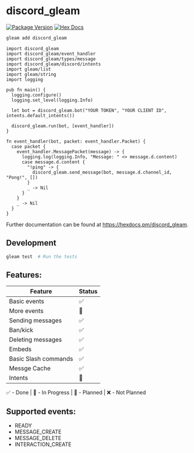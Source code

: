 # discord_gleam

[![Package Version](https://img.shields.io/hexpm/v/discord_gleam)](https://hex.pm/packages/discord_gleam)
[![Hex Docs](https://img.shields.io/badge/hex-docs-ffaff3)](https://hexdocs.pm/discord_gleam/)

```sh
gleam add discord_gleam
```

```gleam
import discord_gleam
import discord_gleam/event_handler
import discord_gleam/types/message
import discord_gleam/discord/intents
import gleam/list
import gleam/string
import logging

pub fn main() {
  logging.configure()
  logging.set_level(logging.Info)

  let bot = discord_gleam.bot("YOUR TOKEN", "YOUR CLIENT ID", intents.default_intents())

  discord_gleam.run(bot, [event_handler])
}

fn event_handler(bot, packet: event_handler.Packet) {
  case packet {
    event_handler.MessagePacket(message) -> {
      logging.log(logging.Info, "Message: " <> message.d.content)
      case message.d.content {
        "!ping" -> {
          discord_gleam.send_message(bot, message.d.channel_id, "Pong!", [])
        }
        _ -> Nil
      }
    }
    _ -> Nil
  }
}
```

Further documentation can be found at <https://hexdocs.pm/discord_gleam>.

## Development

```sh
gleam test  # Run the tests
```

## Features:

| Feature              | Status |
| -------------------- | ------ |
| Basic events         | ✅     |
| More events          | 🔨     |
| Sending messages     | ✅     |
| Ban/kick             | ✅     |
| Deleting messages    | ✅     |
| Embeds               | ✅     |
| Basic Slash commands | ✅     |
| Messge Cache         | ✅     |
| Intents              | 🔨     |

✅ - Done | 🔨 - In Progress | 📆 - Planned | ❌ - Not Planned

## Supported events:

- READY
- MESSAGE_CREATE
- MESSAGE_DELETE
- INTERACTION_CREATE
